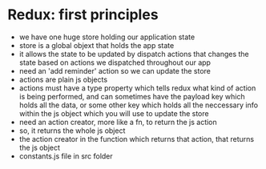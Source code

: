 # Redux: first principles

* we have one huge store holding our application state
* store is a global objext that holds the app state
* it allows the state to be updated by dispatch actions that changes the state based on actions we dispatched throughout our app
* need an 'add reminder' action so we can update the store
* actions are plain js objects
* actions must have a type property which tells redux what kind of action is being performed, and can sometimes have the payload key which holds all the data, or some other key which holds all the neccessary info within the js object which you will use to update the store
* need an action creator, more like a fn, to return the js action
* so, it returns the whole js object
* the action creator in the function which returns that action, that returns the js object
* constants.js file in src folder
